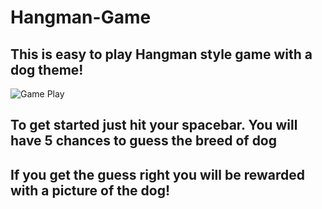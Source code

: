 # Hangman-Game

## This is easy to play Hangman style game with a dog theme!
![Game Play](/images/Gameplay.PNG)

## To get started just hit your spacebar. You will have 5 chances to guess the breed of dog
## If you get the guess right you will be rewarded with a picture of the dog!